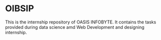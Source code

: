 # OIBSIP
This is the internship repository of OASIS INFOBYTE. It contains the tasks provided during data science amd Web Development and designing internship.
